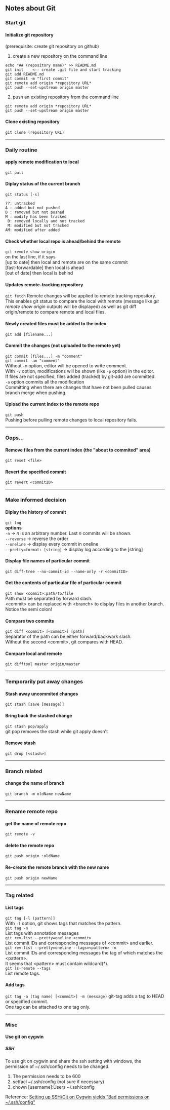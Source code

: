 ## Notes about Git

### Start git
#### Initialize git repository
(prerequisite: create git repository on github)
1. create a new repository on the command line  
```
echo "## (repository name)" >> README.md  
git init	<-- create .git file and start tracking  
git add README.md  
git commit -m "first commit"  
git remote add origin *repository URL*  
git push --set-upstream origin master
```
2. push an existing repository from the command line  
```
git remote add origin *repository URL*  
git push --set-upstream origin master
```

#### Clone existing repository
`git clone (repository URL)`

---

### Daily routine
#### apply remote modification to local
`git pull`

#### Diplay status of the current branch
`git status [-s]`  
```
??: untracked  
A : added but not pushed  
D : removed but not pushed  
M : modify has been tracked  
 D: removed locally and not tracked  
 M: modified but not tracked  
AM: modified after added
```

#### Check whether local repo is ahead/behind the remote
`git remote show origin`  
on the last line, if it says  
[up to date] then local and remote are on the same commit  
[fast-forwardable] then local is ahead  
[out of date] then local is behind

#### Updates remote-tracking repository
`git fetch`
Remote changes will be applied to remote tracking repository.  
This enables git status to compare the local with remote (message like *git remote show origin* outputs will be displayed)
as well as git diff origin/remote to compare remote and local files.  

#### Newly created files must be added to the index
`git add [filename...]`

#### Commit the changes (not uploaded to the remote yet)
`git commit [files...] -m "comment"`  
`git commit -am "comment"`  
Without `-m` option, editor will be opened to write comment.  
With `-v` option, modifications will be shown (like `-p` option) in the editor.  
If files are not specified, files added (tracked) by git-add are committed.  
`-a` option commits all the modification  
Committing when there are changes that have not been pulled causes branch merge when pushing.

#### Upload the current index to the remote repo
`git push`  
Pushing before pulling remote changes to local repository fails.

---
### Oops...
#### Remove files from the current index (the "about to commited" area)
`git reset <file>`  

#### Revert the specified commit
`git revert <commitID>`  

---

### Make informed decision
#### Diplay the history of commit
`git log`  
**options**  
`-n` -> *n* is an arbitrary number. Last *n* commits will be shown.  
`--reverse` -> reverse the order  
`--oneline` -> display every commit in oneline  
`--pretty=format: [string]` -> display log according to the [string]  

#### Display file names of particular commit
`git diff-tree --no-commit-id --name-only -r <commitID>`  

#### Get the contents of particular file of particular commit
`git show <commit>:path/to/file`  
Path must be separated by forward slash.  
\<commit> can be replaced with \<branch> to display files in another branch.  
Notice the semi colon!

#### Compare two commits
`git diff <commit> [<commit>] [path]`  
Separator of the path can be either forward/backwark slash.  
Without the second \<commit>, git compares with HEAD.

#### Compare local and remote
`git difftool master origin/master`  

---

### Temporarily put away changes
#### Stash away uncommited changes
`git stash [save [message]]`
#### Bring back the stashed change
`git stash pop/apply`  
git pop removes the stash while git apply doesn't
#### Remove stash
`git drop [<stash>]`

---

### Branch related
#### change the name of branch
`git branch -m oldName newName`  

---

### Rename remote repo
#### get the name of remote repo
`git remote -v`  

#### delete the remote repo
`git push origin :oldName`  

#### Re-create the remote branch with the new name
`git push origin newName`  

---

### Tag related
#### List tags
`git tag [-l (pattern)]`  
With `-l` option, git shows tags that matches the pattern.  
`git tag -n`  
List tags with annotation messages  
`git rev-list --pretty=oneline <commit>`  
List commit IDs and corresponding messages of \<commit> and earlier.  
`git rev-list --pretty=oneline --tags=<pattern> -n`  
List commit IDs and corresponding messages the tag of which matches the \<pattern>.  
It seems that \<pattern> must contain wildcard(\*).  
`git ls-remote --tags`  
List remote tags.

#### Add tags
`git tag -a (tag name) [<commit>] -m (message)`
git-tag adds a tag to HEAD or specified commit.  
One tag can be attached to one tag only.  

---

### Misc
#### Use git on cygwin
##### SSH
To use git on cygwin and share the ssh setting with windows, the permission of ~/.ssh/config needs
to be changed.  
1. The permission needs to be 600  
2. setfacl ~/.ssh/config (not sure if necessary)  
3. chown [username]:Users ~/.ssh/config  

Reference:
[Setting up SSH/Git on Cygwin yields "Bad permissions on ~/.ssh/config"](https://superuser.com/questions/533381/setting-up-ssh-git-on-cygwin-yields-bad-permissions-on-ssh-config)
